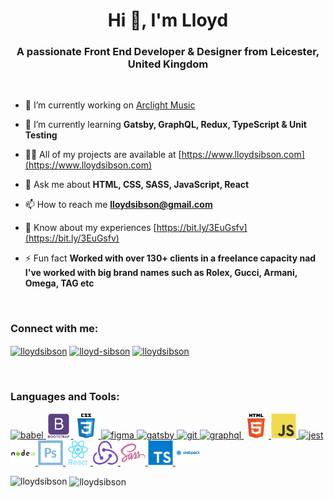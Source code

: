 <h1 align="center">Hi 👋, I'm Lloyd</h1>
<h3 align="center">A passionate Front End Developer & Designer from Leicester, United Kingdom</h3>

&nbsp;

- 🔭 I’m currently working on [Arclight Music](https://www.arclightpromotions.co.uk/)

- 🌱 I’m currently learning **Gatsby, GraphQL, Redux, TypeScript & Unit Testing**

- 👨‍💻 All of my projects are available at [https://www.lloydsibson.com](https://www.lloydsibson.com)

- 💬 Ask me about **HTML, CSS, SASS, JavaScript, React**

- 📫 How to reach me **lloydsibson@gmail.com**

- 📄 Know about my experiences [https://bit.ly/3EuGsfv](https://bit.ly/3EuGsfv)

- ⚡ Fun fact **Worked with over 130+ clients in a freelance capacity nad I've worked with big brand names such as Rolex, Gucci, Armani, Omega, TAG etc**

&nbsp;

<h3 align="left">Connect with me:</h3>
<p align="left">
<a href="https://codepen.io/lloydsibson" target="blank"><img align="center" src="https://raw.githubusercontent.com/rahuldkjain/github-profile-readme-generator/master/src/images/icons/Social/codepen.svg" alt="lloydsibson" height="30" width="40" /></a>
<a href="https://linkedin.com/in/lloyd-sibson" target="blank"><img align="center" src="https://raw.githubusercontent.com/rahuldkjain/github-profile-readme-generator/master/src/images/icons/Social/linked-in-alt.svg" alt="lloyd-sibson" height="30" width="40" /></a>
<a href="https://codesandbox.com/lloydsibson" target="blank"><img align="center" src="https://cdn.jsdelivr.net/npm/simple-icons@3.0.1/icons/codesandbox.svg" alt="lloydsibson" height="30" width="40" /></a>
</p>

&nbsp;

<h3 align="left">Languages and Tools:</h3>
<p align="left"> <a href="https://babeljs.io/" target="_blank"> <img src="https://www.vectorlogo.zone/logos/babeljs/babeljs-icon.svg" alt="babel" width="40" height="40"/> </a> <a href="https://getbootstrap.com" target="_blank"> <img src="https://raw.githubusercontent.com/devicons/devicon/master/icons/bootstrap/bootstrap-plain-wordmark.svg" alt="bootstrap" width="40" height="40"/> </a> <a href="https://www.w3schools.com/css/" target="_blank"> <img src="https://raw.githubusercontent.com/devicons/devicon/master/icons/css3/css3-original-wordmark.svg" alt="css3" width="40" height="40"/> </a> <a href="https://www.figma.com/" target="_blank"> <img src="https://www.vectorlogo.zone/logos/figma/figma-icon.svg" alt="figma" width="40" height="40"/> </a> <a href="https://www.gatsbyjs.com/" target="_blank"> <img src="https://www.vectorlogo.zone/logos/gatsbyjs/gatsbyjs-icon.svg" alt="gatsby" width="40" height="40"/> </a> <a href="https://git-scm.com/" target="_blank"> <img src="https://www.vectorlogo.zone/logos/git-scm/git-scm-icon.svg" alt="git" width="40" height="40"/> </a> <a href="https://graphql.org" target="_blank"> <img src="https://www.vectorlogo.zone/logos/graphql/graphql-icon.svg" alt="graphql" width="40" height="40"/> </a> <a href="https://www.w3.org/html/" target="_blank"> <img src="https://raw.githubusercontent.com/devicons/devicon/master/icons/html5/html5-original-wordmark.svg" alt="html5" width="40" height="40"/> </a> <a href="https://developer.mozilla.org/en-US/docs/Web/JavaScript" target="_blank"> <img src="https://raw.githubusercontent.com/devicons/devicon/master/icons/javascript/javascript-original.svg" alt="javascript" width="40" height="40"/> </a> <a href="https://jestjs.io" target="_blank"> <img src="https://www.vectorlogo.zone/logos/jestjsio/jestjsio-icon.svg" alt="jest" width="40" height="40"/> </a> <a href="https://nodejs.org" target="_blank"> <img src="https://raw.githubusercontent.com/devicons/devicon/master/icons/nodejs/nodejs-original-wordmark.svg" alt="nodejs" width="40" height="40"/> </a> <a href="https://www.photoshop.com/en" target="_blank"> <img src="https://raw.githubusercontent.com/devicons/devicon/master/icons/photoshop/photoshop-line.svg" alt="photoshop" width="40" height="40"/> </a> <a href="https://reactjs.org/" target="_blank"> <img src="https://raw.githubusercontent.com/devicons/devicon/master/icons/react/react-original-wordmark.svg" alt="react" width="40" height="40"/> </a> <a href="https://redux.js.org" target="_blank"> <img src="https://raw.githubusercontent.com/devicons/devicon/master/icons/redux/redux-original.svg" alt="redux" width="40" height="40"/> </a> <a href="https://sass-lang.com" target="_blank"> <img src="https://raw.githubusercontent.com/devicons/devicon/master/icons/sass/sass-original.svg" alt="sass" width="40" height="40"/> </a> <a href="https://www.typescriptlang.org/" target="_blank"> <img src="https://raw.githubusercontent.com/devicons/devicon/master/icons/typescript/typescript-original.svg" alt="typescript" width="40" height="40"/> </a> <a href="https://webpack.js.org" target="_blank"> <img src="https://raw.githubusercontent.com/devicons/devicon/d00d0969292a6569d45b06d3f350f463a0107b0d/icons/webpack/webpack-original-wordmark.svg" alt="webpack" width="40" height="40"/> </a> </p>

<p><img align="left" src="https://github-readme-stats.vercel.app/api/top-langs?username=lloydsibson&show_icons=true&locale=en&layout=compact" alt="lloydsibson" /></p>

<p>&nbsp;<img align="center" src="https://github-readme-stats.vercel.app/api?username=lloydsibson&show_icons=true&locale=en" alt="lloydsibson" /></p>
